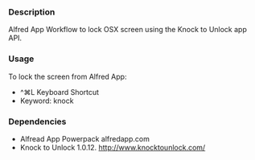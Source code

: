 ### Description

Alfred App Workflow to lock OSX screen using the Knock to Unlock app API.

### Usage
To lock the screen from Alfred App:

* ^⌘L Keyboard Shortcut
* Keyword: knock


### Dependencies
* Alfread App Powerpack alfredapp.com
* Knock to Unlock 1.0.12.
http://www.knocktounlock.com/